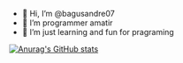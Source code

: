 - 👋 Hi, I’m @bagusandre07
- 👀 I’m programmer amatir
- 🌱 I’m just learning and fun for pragraming



[![Anurag's GitHub stats](https://github-readme-stats.vercel.app/api?username=bagusandre07)](https://github.com/anuraghazra/github-readme-stats)

<!---
bagusandre07/bagusandre07 is a ✨ special ✨ repository because its `README.md` (this file) appears on your GitHub profile.
You can click the Preview link to take a look at your changes.
--->
